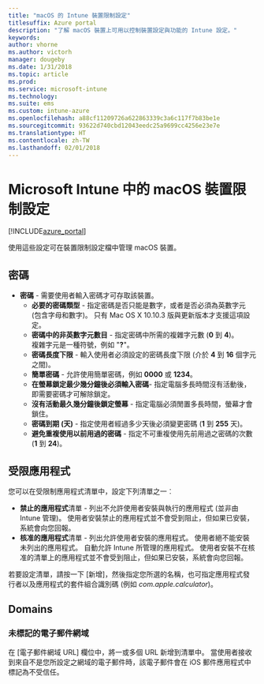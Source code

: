 ```yaml
---
title: "macOS 的 Intune 裝置限制設定"
titlesuffix: Azure portal
description: "了解 macOS 裝置上可用以控制裝置設定與功能的 Intune 設定。"
keywords: 
author: vhorne
ms.author: victorh
manager: dougeby
ms.date: 1/31/2018
ms.topic: article
ms.prod: 
ms.service: microsoft-intune
ms.technology: 
ms.suite: ems
ms.custom: intune-azure
ms.openlocfilehash: a88cf11209726a622863339c3a6c117f7b83be1e
ms.sourcegitcommit: 93622d740cbd12043eedc25a9699cc4256e23e7e
ms.translationtype: HT
ms.contentlocale: zh-TW
ms.lasthandoff: 02/01/2018
---
```

# <a name="macos-device-restriction-settings-in-microsoft-intune"></a>Microsoft Intune 中的 macOS 裝置限制設定

[!INCLUDE[azure_portal](./includes/azure_portal.md)]

使用這些設定可在裝置限制設定檔中管理 macOS 裝置。

## <a name="password"></a>密碼
-   **密碼** - 需要使用者輸入密碼才可存取該裝置。
    -   **必要的密碼類型** - 指定密碼是否只能是數字，或者是否必須為英數字元 (包含字母和數字)。 只有 Mac OS X 10.10.3 版與更新版本才支援這項設定。
    -   **密碼中的非英數字元數目** - 指定密碼中所需的複雜字元數 (**0** 到 **4**)。<br>複雜字元是一種符號，例如 "**?**"。
    -   **密碼長度下限** - 輸入使用者必須設定的密碼長度下限 (介於 **4** 到 **16** 個字元之間)。
    -   **簡單密碼** - 允許使用簡單密碼，例如 **0000** 或 **1234**。
    -   **在螢幕鎖定最少幾分鐘後必須輸入密碼**- 指定電腦多長時間沒有活動後，即需要密碼才可解除鎖定。
    -   **沒有活動最久幾分鐘後鎖定螢幕** - 指定電腦必須閒置多長時間，螢幕才會鎖住。
    -   **密碼到期 (天)** - 指定使用者經過多少天後必須變更密碼 (**1** 到 **255** 天)。
    -   **避免重複使用以前用過的密碼** - 指定不可重複使用先前用過之密碼的次數 (**1** 到 **24**)。

## <a name="restricted-apps"></a>受限應用程式

您可以在受限制應用程式清單中，設定下列清單之一︰

- **禁止的應用程式**清單 - 列出不允許使用者安裝與執行的應用程式 (並非由 Intune 管理)。 使用者安裝禁止的應用程式並不會受到阻止，但如果已安裝，系統會向您回報。
- **核准的應用程式**清單 - 列出允許使用者安裝的應用程式。 使用者絕不能安裝未列出的應用程式。 自動允許 Intune 所管理的應用程式。 使用者安裝不在核准的清單上的應用程式並不會受到阻止，但如果已安裝，系統會向您回報。

若要設定清單，請按一下 [新增]，然後指定您所選的名稱，也可指定應用程式發行者以及應用程式的套件組合識別碼 (例如 *com.apple.calculator*)。

## <a name="domains"></a>Domains

### <a name="unmarked-email-domains"></a>未標記的電子郵件網域

在 [電子郵件網域 URL] 欄位中，將一或多個 URL 新增到清單中。 當使用者接收到來自不是您所設定之網域的電子郵件時，該電子郵件會在 iOS 郵件應用程式中標記為不受信任。

